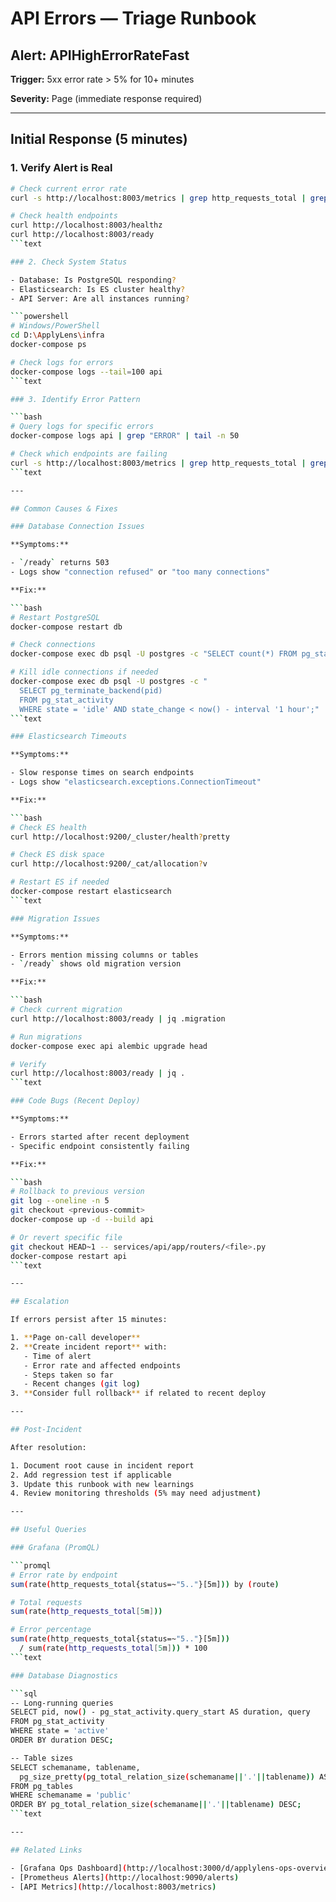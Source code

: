 # API Errors — Triage Runbook

## Alert: APIHighErrorRateFast

**Trigger:** 5xx error rate > 5% for 10+ minutes

**Severity:** Page (immediate response required)

---

## Initial Response (5 minutes)

### 1. Verify Alert is Real

```bash
# Check current error rate
curl -s http://localhost:8003/metrics | grep http_requests_total | grep "status=\"5"

# Check health endpoints
curl http://localhost:8003/healthz
curl http://localhost:8003/ready
```text

### 2. Check System Status

- Database: Is PostgreSQL responding?
- Elasticsearch: Is ES cluster healthy?
- API Server: Are all instances running?

```powershell
# Windows/PowerShell
cd D:\ApplyLens\infra
docker-compose ps

# Check logs for errors
docker-compose logs --tail=100 api
```text

### 3. Identify Error Pattern

```bash
# Query logs for specific errors
docker-compose logs api | grep "ERROR" | tail -n 50

# Check which endpoints are failing
curl -s http://localhost:8003/metrics | grep http_requests_total | grep status=\"5
```text

---

## Common Causes & Fixes

### Database Connection Issues

**Symptoms:**

- `/ready` returns 503
- Logs show "connection refused" or "too many connections"

**Fix:**

```bash
# Restart PostgreSQL
docker-compose restart db

# Check connections
docker-compose exec db psql -U postgres -c "SELECT count(*) FROM pg_stat_activity;"

# Kill idle connections if needed
docker-compose exec db psql -U postgres -c "
  SELECT pg_terminate_backend(pid) 
  FROM pg_stat_activity 
  WHERE state = 'idle' AND state_change < now() - interval '1 hour';"
```text

### Elasticsearch Timeouts

**Symptoms:**

- Slow response times on search endpoints
- Logs show "elasticsearch.exceptions.ConnectionTimeout"

**Fix:**

```bash
# Check ES health
curl http://localhost:9200/_cluster/health?pretty

# Check ES disk space
curl http://localhost:9200/_cat/allocation?v

# Restart ES if needed
docker-compose restart elasticsearch
```text

### Migration Issues

**Symptoms:**

- Errors mention missing columns or tables
- `/ready` shows old migration version

**Fix:**

```bash
# Check current migration
curl http://localhost:8003/ready | jq .migration

# Run migrations
docker-compose exec api alembic upgrade head

# Verify
curl http://localhost:8003/ready | jq .
```text

### Code Bugs (Recent Deploy)

**Symptoms:**

- Errors started after recent deployment
- Specific endpoint consistently failing

**Fix:**

```bash
# Rollback to previous version
git log --oneline -n 5
git checkout <previous-commit>
docker-compose up -d --build api

# Or revert specific file
git checkout HEAD~1 -- services/api/app/routers/<file>.py
docker-compose restart api
```text

---

## Escalation

If errors persist after 15 minutes:

1. **Page on-call developer**
2. **Create incident report** with:
   - Time of alert
   - Error rate and affected endpoints
   - Steps taken so far
   - Recent changes (git log)
3. **Consider full rollback** if related to recent deploy

---

## Post-Incident

After resolution:

1. Document root cause in incident report
2. Add regression test if applicable
3. Update this runbook with new learnings
4. Review monitoring thresholds (5% may need adjustment)

---

## Useful Queries

### Grafana (PromQL)

```promql
# Error rate by endpoint
sum(rate(http_requests_total{status=~"5.."}[5m])) by (route)

# Total requests
sum(rate(http_requests_total[5m]))

# Error percentage
sum(rate(http_requests_total{status=~"5.."}[5m])) 
  / sum(rate(http_requests_total[5m])) * 100
```text

### Database Diagnostics

```sql
-- Long-running queries
SELECT pid, now() - pg_stat_activity.query_start AS duration, query
FROM pg_stat_activity
WHERE state = 'active'
ORDER BY duration DESC;

-- Table sizes
SELECT schemaname, tablename, 
  pg_size_pretty(pg_total_relation_size(schemaname||'.'||tablename)) AS size
FROM pg_tables
WHERE schemaname = 'public'
ORDER BY pg_total_relation_size(schemaname||'.'||tablename) DESC;
```text

---

## Related Links

- [Grafana Ops Dashboard](http://localhost:3000/d/applylens-ops-overview)
- [Prometheus Alerts](http://localhost:9090/alerts)
- [API Metrics](http://localhost:8003/metrics)
